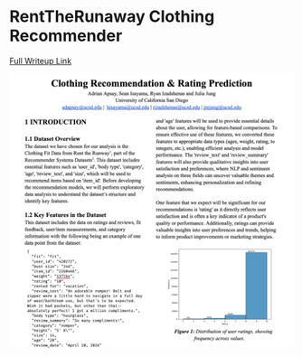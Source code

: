 # RentTheRunaway Clothing Recommender
[Full Writeup Link](Writeup/FullWriteUp.pdf)

![Preview Of Writeup](Writeup/Writeup%20Preview.png)

